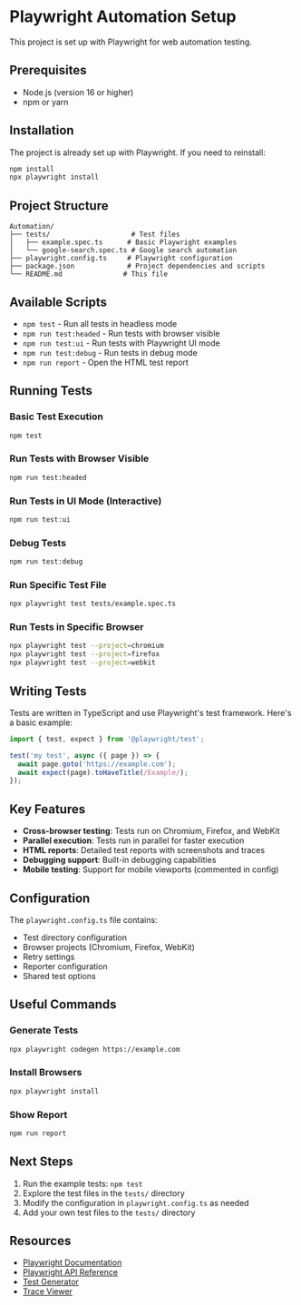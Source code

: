 # Playwright Automation Setup

This project is set up with Playwright for web automation testing.

## Prerequisites

- Node.js (version 16 or higher)
- npm or yarn

## Installation

The project is already set up with Playwright. If you need to reinstall:

```bash
npm install
npx playwright install
```

## Project Structure

```
Automation/
├── tests/                    # Test files
│   ├── example.spec.ts      # Basic Playwright examples
│   └── google-search.spec.ts # Google search automation
├── playwright.config.ts     # Playwright configuration
├── package.json             # Project dependencies and scripts
└── README.md               # This file
```

## Available Scripts

- `npm test` - Run all tests in headless mode
- `npm run test:headed` - Run tests with browser visible
- `npm run test:ui` - Run tests with Playwright UI mode
- `npm run test:debug` - Run tests in debug mode
- `npm run report` - Open the HTML test report

## Running Tests

### Basic Test Execution
```bash
npm test
```

### Run Tests with Browser Visible
```bash
npm run test:headed
```

### Run Tests in UI Mode (Interactive)
```bash
npm run test:ui
```

### Debug Tests
```bash
npm run test:debug
```

### Run Specific Test File
```bash
npx playwright test tests/example.spec.ts
```

### Run Tests in Specific Browser
```bash
npx playwright test --project=chromium
npx playwright test --project=firefox
npx playwright test --project=webkit
```

## Writing Tests

Tests are written in TypeScript and use Playwright's test framework. Here's a basic example:

```typescript
import { test, expect } from '@playwright/test';

test('my test', async ({ page }) => {
  await page.goto('https://example.com');
  await expect(page).toHaveTitle(/Example/);
});
```

## Key Features

- **Cross-browser testing**: Tests run on Chromium, Firefox, and WebKit
- **Parallel execution**: Tests run in parallel for faster execution
- **HTML reports**: Detailed test reports with screenshots and traces
- **Debugging support**: Built-in debugging capabilities
- **Mobile testing**: Support for mobile viewports (commented in config)

## Configuration

The `playwright.config.ts` file contains:
- Test directory configuration
- Browser projects (Chromium, Firefox, WebKit)
- Retry settings
- Reporter configuration
- Shared test options

## Useful Commands

### Generate Tests
```bash
npx playwright codegen https://example.com
```

### Install Browsers
```bash
npx playwright install
```

### Show Report
```bash
npm run report
```

## Next Steps

1. Run the example tests: `npm test`
2. Explore the test files in the `tests/` directory
3. Modify the configuration in `playwright.config.ts` as needed
4. Add your own test files to the `tests/` directory

## Resources

- [Playwright Documentation](https://playwright.dev/docs/intro)
- [Playwright API Reference](https://playwright.dev/docs/api/class-playwright)
- [Test Generator](https://playwright.dev/docs/codegen)
- [Trace Viewer](https://playwright.dev/docs/trace-viewer) 